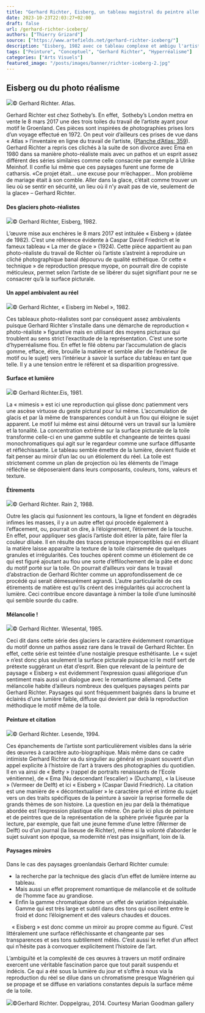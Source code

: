 ```yaml
---
title: "Gerhard Richter, Eisberg, un tableau magistral du peintre allemand"
date: 2023-10-23T22:03:27+02:00
draft: false
url: /gerhard-richter-iceberg/
authors: ["Thierry Grizard"]
source: ["https://www.artefields.net/gerhard-richter-iceberg/"]
description: "Eisberg, 1982 avec ce tableau complexe et ambigu l'artiste peintre contemporain allemand atteint le sommet de sa période photo réaliste."
tags: ["Peinture", "Conceptuel", "Gerhard Richter", "Hyperréalisme"]
categories: ["Arts Visuels"]
featured_image: "/posts/images/banner/richter-iceberg-2.jpg"
---
```

## Eisberg ou du photo réalisme


![](/posts/images/richter/gerhard-richter_eiseberg_paintings.056.jpg)© Gerhard Richter. Atlas.

Gerhard Richter est chez Sotheby’s. En effet,  Sotheby’s London mettra en vente le 8 mars 2017 une des trois toiles du travail de l’artiste ayant pour motif le Groenland. Ces pièces sont inspirées de photographies prises lors d’un voyage effectué en 1972. On peut voir d’ailleurs ces prises de vue dans « Atlas » l’inventaire en ligne du travail de l’artiste, ([Planche d’Atlas: 359](https://www.gerhard-richter.com/de/art/atlas/greenland-11939?ref=artefields.net)). Gerhard Richter a repris ces clichés à la suite de son divorce avec Ema en 1980 dans sa manière photo-réaliste mais avec un pathos et un esprit assez différent des séries similaires comme celle consacrée par exemple à Ulrike Meinhof. Il confie lui même que ces paysages furent une forme de catharsis. «Ce projet était… une excuse pour m’échapper… Mon problème de mariage était à son comble. Aller dans la glace, c’était comme trouver un lieu où se sentir en sécurité, un lieu où il n’y avait pas de vie, seulement de la glace» – Gerhard Richter.

#### **Des glaciers photo-réalistes**

![](/posts/images/richter/gerhard-richter_eiseberg_paintings.057.jpg)© Gerhard Richter, Eisberg, 1982.

L’œuvre mise aux enchères le 8 mars 2017 est intitulée « Eisberg » (datée de 1982). C’est une référence évidente à Caspar David Friedrich et le fameux tableau « La mer de glace » (1924). Cette pièce appartient au pan photo-réaliste du travail de Richter où l’artiste s’astreint à reproduire un cliché photographique banal dépourvu de qualité esthétique. Or cette « technique » de reproduction presque myope, on pourrait dire de copiste méticuleux, permet selon l’artiste de se libérer du sujet signifiant pour ne se consacrer qu’à la surface picturale.

#### **Un appel ambivalent au réel**

![](/posts/images/richter/gerhard-richter_eiseberg_paintings.058.jpg)© Gerhard Richter, « Eisberg im Nebel », 1982.

Ces tableaux photo-réalistes sont par conséquent assez ambivalents puisque Gerhard Richter s’installe dans une démarche de reproduction « photo-réaliste » figurative mais en utilisant des moyens picturaux qui troublent au sens strict l’exactitude de la représentation. C’est une sorte d’hyperréalisme flou. En effet le filé obtenu par l’accumulation de glacis gomme, efface, étire, brouille la matière et semble aller de l’extérieur (le motif ou le sujet) vers l’intérieur à savoir la surface du tableau en tant que telle. Il y a une tension entre le référent et sa disparition progressive.

#### **Surface et lumière**

![](/posts/images/richter/gerhard-richter_eiseberg_paintings.059.jpg)© Gerhard Richter.Eis, 1981.

La « mimesis » est ici une reproduction qui glisse donc patiemment vers une ascèse virtuose du geste pictural pour lui même. L’accumulation de glacis et par là même de transparences conduit à un flou qui éloigne le sujet apparent. Le motif lui même est ainsi détourné vers un travail sur la lumière et la tonalité. La concentration extrême sur la surface picturale de la toile transforme celle-ci en une gamme subtile et changeante de teintes quasi monochromatiques qui agit sur le regardeur comme une surface diffusante et réfléchissante. Le tableau semble émettre de la lumière, devient fluide et fait penser au miroir d’un lac ou un étiolement du réel. La toile est strictement comme un plan de projection où les éléments de l’image réfléchie se déposeraient dans leurs composants, couleurs, tons, valeurs et texture.

#### **Étirements**

![](/posts/images/richter/gerhard-richter_eiseberg_paintings.055.jpg)© Gerhard Richter. Rain 2, 1988.

Outre les glacis qui fusionnent les contours, la ligne et fondent en dégradés infimes les masses, il y a un autre effet qui procède également à l’effacement, ou, pourrait on dire, à l’éloignement, l’étirement de la touche. En effet, pour appliquer ses glacis l’artiste doit étirer la pâte, faire filer la couleur diluée. Il en résulte des traces presque imperceptibles qui en diluant la matière laisse apparaître la texture de la toile clairsemée de quelques granules et irrégularités. Ces touches opèrent comme un étiolement de ce qui est figuré ajoutant au flou une sorte d’éffilochement de la pâte et donc du motif porté sur la toile. On pourrait d’ailleurs voir dans le travail d’abstraction de Gerhard Richter comme un approfondissement de ce procédé qui serait démesurément agrandi. L’autre particularité de ces étirements de matière est qu’ils créent des irrégularités qui accrochent la lumière. Ceci contribue encore davantage à nimber la toile d’une luminosité qui semble sourde du cadre.

#### **Mélancolie !**

![](/posts/images/richter/gerhard-richter_eiseberg_paintings.054.jpg)© Gerhard Richter. Wiesental, 1985.

Ceci dit dans cette série des glaciers le caractère évidemment romantique du motif donne un pathos assez rare dans le travail de Gerhard Richter. En effet, cette série est teintée d’une nostalgie presque esthétisante. Le « sujet » n’est donc plus seulement la surface picturale puisque ici le motif sert de prétexte suggérant un état d’esprit. Bien que relevant de la peinture de paysage « Eisberg » est évidemment l’expression quasi allégorique d’un sentiment mais aussi un dialogue avec le romantisme allemand. Cette mélancolie habite d’ailleurs nombreux des quelques paysages peints par Gerhard Richter. Paysages qui sont fréquemment baignés dans la brume et éclairés d’une lumière faible, diffuse qui devient par delà la reproduction méthodique le motif même de la toile.

#### **Peinture et citation**

![](/posts/images/richter/gerhard-richter_eiseberg_paintings.053.jpg)© Gerhard Richter. Lesende, 1994.

Ces épanchements de l’artiste sont particulièrement visibles dans la série des œuvres à caractère auto-biographique. Mais même dans ce cadre intimiste Gerhard Richter va du singulier au général en jouant souvent d’un appel explicite à l’histoire de l’art à travers des photographies du quotidien. Il en va ainsi de « Betty » (rappel de portraits renaissants de l’Ecole vénitienne), de « Ema (Nu descendant l’escalier) » (Duchamp), « la Liseuse » (Vermeer de Delft) et ici « Eisberg » (Caspar David Friedrich). La citation est une manière de « décontextualiser » le caractère privé et intime du sujet vers un des traits spécifiques de la peinture à savoir la reprise formelle de grands thèmes de son histoire. La question en jeu par delà la thématique abordée est l’expression plastique elle même. On parle ici plus de peinture et de peintres que de la représentation de la sphère privée figurée par la lecture, par exemple, que fait une jeune femme d’une lettre (Wermer de Delft) ou d’un journal (la liseuse de Richter), même si la volonté d’aborder le sujet suivant son époque, sa modernité n’est pas insignifiant, loin de là.

#### **Paysages miroirs**

Dans le cas des paysages groenlandais Gerhard Richter cumule:

* la recherche par la technique des glacis d’un effet de lumière interne au tableau.
* Mais aussi un effet proprement romantique de mélancolie et de solitude de l’homme face au grandiose.
* Enfin la gamme chromatique donne un effet de variation inépuisable. Gamme qui est très large et subtil dans des tons qui oscillent entre le froid et donc l’éloignement et des valeurs chaudes et douces.

⠀
« Eisberg » est donc comme un miroir au propre comme au figuré. C’est littéralement une surface réfléchissante et changeante par ses transparences et ses tons subtilement mêlés. C’est aussi le reflet d’un affect qui n’hésite pas à convoquer explicitement l’histoire de l’art.

L’ambiguïté et la complexité de ces œuvres à travers un motif ordinaire exercent une véritable fascination parce que tout parait suspendu et indécis. Ce qui a été sous la lumière du jour et s’offre à nous via la reproduction du réel se dilue dans un chromatisme presque Wagnérien qui se propage et se diffuse en variations constantes depuis la surface même de la toile.

![](/posts/images/richter/gerhard-richterDoppelgraupaintinghyperrealismart-gallerymarian-goodman2014abstraction-.742334.jpg)©Gerhard Richter. Doppelgrau, 2014. Courtesy Marian Goodman gallery